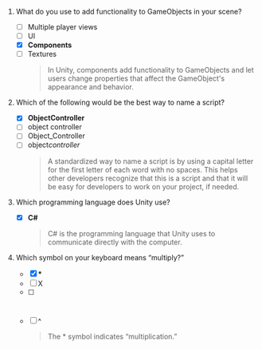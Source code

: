 1. What do you use to add functionality to GameObjects in your scene?

   - [ ] Multiple player views
   - [ ] UI
   - [x] **Components**
   - [ ] Textures
     > In Unity, components add functionality to GameObjects and let users change properties that affect the GameObject's appearance and behavior.

2. Which of the following would be the best way to name a script?

   - [x] **ObjectController**
   - [ ] object controller
   - [ ] Object_Controller
   - [ ] object*controller*
     > A standardized way to name a script is by using a capital letter for the first letter of each word with no spaces. This helps other developers recognize that this is a script and that it will be easy for developers to work on your project, if needed.

3. Which programming language does Unity use?

   - [x] **C#**
     > C# is the programming language that Unity uses to communicate directly with the computer.

4. Which symbol on your keyboard means “multiply?”

   - [x] **\***
   - [ ] X
   - [ ] #
   - [ ] ^
     > The \* symbol indicates “multiplication.”
